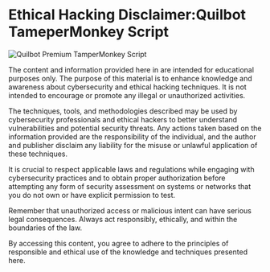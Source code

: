 
# Ethical Hacking Disclaimer:Quilbot TameperMonkey Script

![Quilbot Premium TamperMonkey Script](https://raw.githubusercontent.com/xettrialeen/quilbot-tampermonkeyScript/main/quilbotPemium.png)


The content and information provided here in are intended for educational purposes only. The purpose of this material is to enhance knowledge and awareness about cybersecurity and ethical hacking techniques. It is not intended to encourage or promote any illegal or unauthorized activities.

The techniques, tools, and methodologies described may be used by cybersecurity professionals and ethical hackers to better understand vulnerabilities and potential security threats. Any actions taken based on the information provided are the responsibility of the individual, and the author and publisher disclaim any liability for the misuse or unlawful application of these techniques.

It is crucial to respect applicable laws and regulations while engaging with cybersecurity practices and to obtain proper authorization before attempting any form of security assessment on systems or networks that you do not own or have explicit permission to test.

Remember that unauthorized access or malicious intent can have serious legal consequences. Always act responsibly, ethically, and within the boundaries of the law.

By accessing this content, you agree to adhere to the principles of responsible and ethical use of the knowledge and techniques presented here.